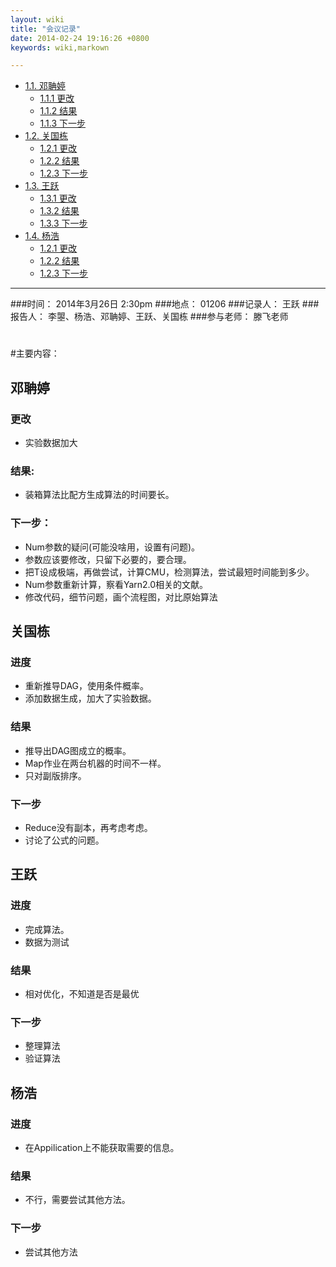```yaml
---
layout: wiki
title: "会议记录"
date: 2014-02-24 19:16:26 +0800
keywords: wiki,markown

---
```



*   [1.1. 邓聃婷](#toc1.1)
    *   [1.1.1 更改](#toc1.1.1)
    *   [1.1.2 结果](#toc1.1.2)
    *   [1.1.3 下一步](#toc1.1.3)
*   [1.2. 关国栋](#toc1.2)
    *   [1.2.1 更改](#toc1.2.1)
    *   [1.2.2 结果](#toc1.2.2)
    *   [1.2.3 下一步](#toc1.2.3)
*   [1.3. 王跃](#toc1.3)
    *   [1.3.1 更改](#toc1.3.1)
    *   [1.3.2 结果](#toc1.3.2)
    *   [1.3.3 下一步](#toc1.3.3)
*   [1.4. 杨浩](#toc1.4)
    *   [1.2.1 更改](#toc1.4.1)
    *   [1.2.2 结果](#toc1.4.2)
    *   [1.2.3 下一步](#toc1.4.3)
* * *
</div>
<div class="neirong">

  
###时间： 2014年3月26日  2:30pm 
###地点： 01206
###记录人： 王跃
###报告人： 李曌、杨浩、邓聃婷、王跃、关国栋
###参与老师： 滕飞老师

<h1></h1> 
#主要内容：

<h2 id="toc1.1">邓聃婷</h2>

<h3 id="toc1.1.1">更改</h3>   

*   实验数据加大

<h3 id="toc1.1.2">结果:</h3> 

*   装箱算法比配方生成算法的时间要长。 


<h3 id="toc1.1.3">下一步：</h3>

*   Num参数的疑问(可能没啥用，设置有问题)。
*   参数应该要修改，只留下必要的，要合理。
*   把T设成极端，再做尝试，计算CMU，检测算法，尝试最短时间能到多少。
*   Num参数重新计算，察看Yarn2.0相关的文献。   
*   修改代码，细节问题，画个流程图，对比原始算法


<h2 id="toc1.2">关国栋</h2>
<h3 id="toc1.2.1">进度</h3> 

*   重新推导DAG，使用条件概率。
*   添加数据生成，加大了实验数据。

<h3 id="toc1.2.2">结果</h3> 

*   推导出DAG图成立的概率。
*   Map作业在两台机器的时间不一样。
*   只对副版排序。

<h3 id="toc1.2.3">下一步</h3> 

*   Reduce没有副本，再考虑考虑。
*   讨论了公式的问题。



<h2 id="toc1.3">王跃</h2>
<h3 id="toc1.3.1">进度</h3> 

*   完成算法。
*   数据为测试

<h3 id="toc1.3.2">结果</h3> 

*   相对优化，不知道是否是最优

<h3 id="toc1.3.3">下一步</h3> 

*   整理算法
*   验证算法

<h2 id="toc1.4">杨浩</h2>
<h3 id="toc1.4.1">进度</h3> 

*   在Appilication上不能获取需要的信息。

<h3 id="toc1.4.2">结果</h3> 

*   不行，需要尝试其他方法。

<h3 id="toc1.4.3">下一步</h3> 

*   尝试其他方法

